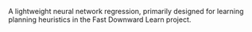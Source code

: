 A lightweight neural network regression, primarily designed for learning planning heuristics in the Fast Downward Learn project.
